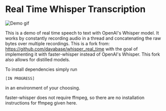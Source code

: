 # Real Time Whisper Transcription

![Demo gif](demo.gif)

This is a demo of real time speech to text with OpenAI's Whisper model. It works by constantly recording audio in a thread and concatenating the raw bytes over multiple recordings. This is a fork from: https://github.com/davabase/whisper_real_time with the goal of implementing it with faster-whisper instead of OpenAI's Whisper. This fork also allows for distilled models. 

To install dependencies simply run
```
[IN PROGRESS]
```
in an environment of your choosing.

faster-whisper does not require ffmpeg, so there are no installation instructions for ffmpeg given here. 
